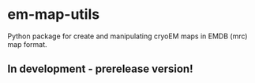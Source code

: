# em-map-utils
Python package for create and manipulating cryoEM maps in EMDB (mrc) map format.
## In development - prerelease version!

